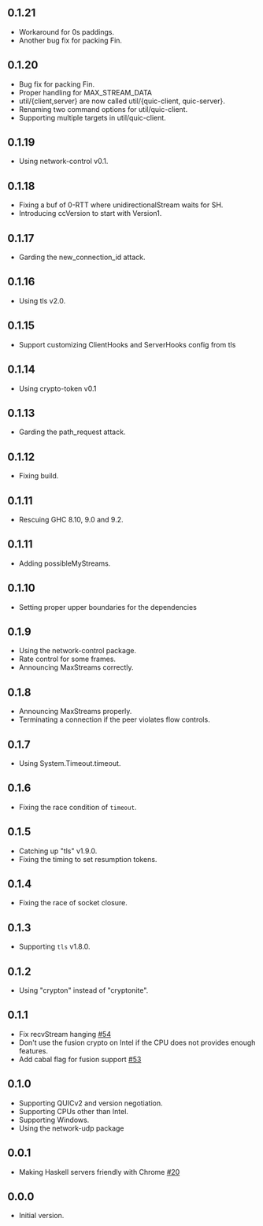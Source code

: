 ## 0.1.21

- Workaround for 0s paddings.
- Another bug fix for packing Fin.

## 0.1.20

- Bug fix for packing Fin.
- Proper handling for MAX_STREAM_DATA
- util/{client,server} are now called util/{quic-client, quic-server}.
- Renaming two command options for util/quic-client.
- Supporting multiple targets in util/quic-client.

## 0.1.19

- Using network-control v0.1.

## 0.1.18

- Fixing a buf of 0-RTT where unidirectionalStream waits for SH.
- Introducing ccVersion to start with Version1.

## 0.1.17

- Garding the new_connection_id attack.

## 0.1.16

- Using tls v2.0.

## 0.1.15

- Support customizing ClientHooks and ServerHooks config from tls

## 0.1.14

- Using crypto-token v0.1

## 0.1.13

- Garding the path_request attack.

## 0.1.12

- Fixing build.

## 0.1.11

- Rescuing GHC 8.10, 9.0 and 9.2.

## 0.1.11

- Adding possibleMyStreams.

## 0.1.10

- Setting proper upper boundaries for the dependencies

## 0.1.9

- Using the network-control package.
- Rate control for some frames.
- Announcing MaxStreams correctly.

## 0.1.8

- Announcing MaxStreams properly.
- Terminating a connection if the peer violates flow controls.

## 0.1.7

- Using System.Timeout.timeout.

## 0.1.6

- Fixing the race condition of `timeout`.

## 0.1.5

- Catching up "tls" v1.9.0.
- Fixing the timing to set resumption tokens.

## 0.1.4

- Fixing the race of socket closure.

## 0.1.3

- Supporting `tls` v1.8.0.

## 0.1.2

- Using "crypton" instead of "cryptonite".

## 0.1.1

- Fix recvStream hanging
  [#54](https://github.com/kazu-yamamoto/quic/pull/54)
- Don't use the fusion crypto on Intel if the CPU does not
  provides enough features.
- Add cabal flag for fusion support
  [#53](https://github.com/kazu-yamamoto/quic/pull/53)

## 0.1.0

- Supporting QUICv2 and version negotiation.
- Supporting CPUs other than Intel.
- Supporting Windows.
- Using the network-udp package

## 0.0.1

- Making Haskell servers friendly with Chrome
  [#20](https://github.com/kazu-yamamoto/quic/pull/20)

## 0.0.0

- Initial version.
